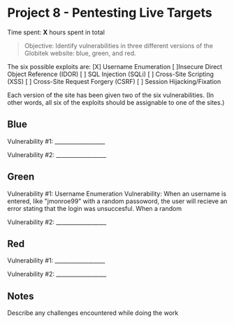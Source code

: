 # Project 8 - Pentesting Live Targets

Time spent: **X** hours spent in total

> Objective: Identify vulnerabilities in three different versions of the Globitek website: blue, green, and red.

The six possible exploits are:
[X] Username Enumeration
[ ]Insecure Direct Object Reference (IDOR)
[ ] SQL Injection (SQLi)
[ ] Cross-Site Scripting (XSS)
[ ] Cross-Site Request Forgery (CSRF)
[ ] Session Hijacking/Fixation

Each version of the site has been given two of the six vulnerabilities. (In other words, all six of the exploits should be assignable to one of the sites.)

## Blue

Vulnerability #1: __________________

Vulnerability #2: __________________


## Green

Vulnerability #1: Username Enumeration
Vulnerability: When an username is entered, like "jmonroe99" with a random passoword, the user will recieve an error stating that the login was unsuccesful. When a random 

Vulnerability #2: __________________


## Red

Vulnerability #1: __________________

Vulnerability #2: __________________


## Notes

Describe any challenges encountered while doing the work
